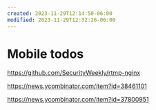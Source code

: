 ```yaml
---
created: 2023-11-29T12:14:50-06:00
modified: 2023-11-29T12:32:26-06:00
---
```


# Mobile todos

https://github.com/SecurityWeekly/rtmp-nginx

https://news.ycombinator.com/item?id=38461101


https://news.ycombinator.com/item?id=37800951
